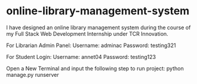 # online-library-management-system
I have designed an online library management system during the course of my Full Stack Web Development Internship under TCR Innovation.

For Librarian Admin Panel:
Username: adminac
Password: testing321

For Student Login:
Username: annet04
Password: testing123

Open a New Terminal and input the following step to run project:
python manage.py runserver
